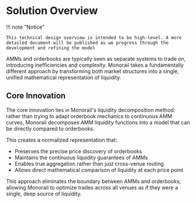 # Solution Overview

!!! note "Notice"

    This technical design overview is intended to be high-level. A more detailed document will be published as we progress through the
    development and refining the model

AMMs and orderbooks are typically seen as separate systems to trade on, introducing inefficiencies and complexity. Monorail takes a fundamentally different approach by transforming both market structures into a single, unified mathematical representation of liquidity.

## Core Innovation

The core innovation lies in Monorail's liquidity decomposition method: rather than trying to adapt orderbook mechanics to continuous AMM curves, Monorail decomposes AMM liquidity functions into a model that can be directly compared to orderbooks.

This creates a normalized representation that:

- Preserves the precise price discovery of orderbooks
- Maintains the continuous liquidity guarantees of AMMs
- Enables true aggregation rather than just cross-venue routing
- Allows direct mathematical comparison of liquidity at each price point

This approach eliminates the boundary between AMMs and orderbooks, allowing Monorail to optimize trades across all venues as if they were a single, deep source of liquidity.

